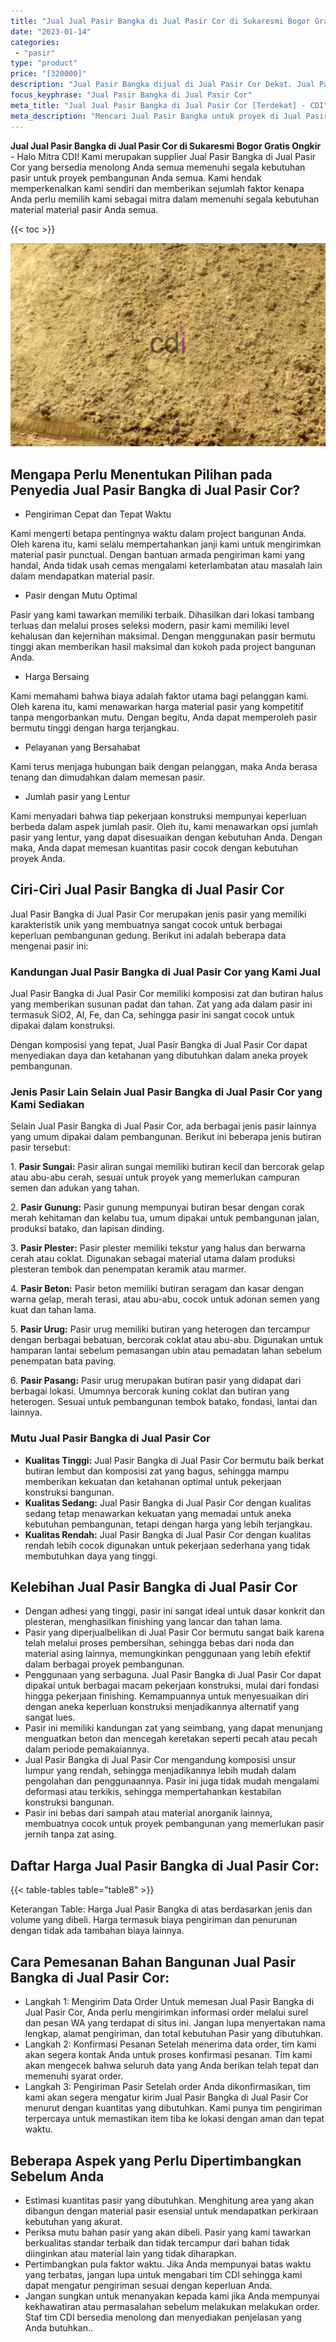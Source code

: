 ```yaml
---
title: "Jual Jual Pasir Bangka di Jual Pasir Cor di Sukaresmi Bogor Gratis Ongkir"
date: "2023-01-14"
categories:
 - "pasir"
type: "product"
price: "[320000]"
description: "Jual Pasir Bangka dijual di Jual Pasir Cor Dekat. Jual Pasir Bangka ini sering dipakai dalam proyek konstruksi sebagai bahan campuran yang terpilih dan bersih. Kontak kami untuk mendapatkan informasi lebih lanjut."
focus_keyphrase: "Jual Pasir Bangka di Jual Pasir Cor"
meta_title: "Jual Jual Pasir Bangka di Jual Pasir Cor [Terdekat] - CDI"
meta_description: "Mencari Jual Pasir Bangka untuk proyek di Jual Pasir Cor? Kami menyediakan Jual Pasir Bangka berkualitas untuk material adukan. Segera dapatkan penawaran terbaik."
---
```


**Jual Jual Pasir Bangka di Jual Pasir Cor di Sukaresmi Bogor Gratis Ongkir** - Halo Mitra CDI! Kami merupakan supplier Jual Pasir Bangka di Jual Pasir Cor yang bersedia menolong Anda semua memenuhi segala kebutuhan pasir untuk proyek pembangunan Anda semua. Kami hendak memperkenalkan kami sendiri dan memberikan sejumlah faktor kenapa Anda perlu memilih kami sebagai mitra dalam memenuhi segala kebutuhan material material pasir Anda semua.

{{< toc >}}

![Jual Jual Pasir Bangka di Jual Pasir Cor di Sukaresmi Bogor Gratis Ongkir](/images/pasir/pasir-bangunan-14.jpg)

## Mengapa Perlu Menentukan Pilihan pada Penyedia Jual Pasir Bangka di Jual Pasir Cor?

*   Pengiriman Cepat dan Tepat Waktu

Kami mengerti betapa pentingnya waktu dalam project bangunan Anda. Oleh karena itu, kami selalu mempertahankan janji kami untuk mengirimkan material pasir punctual. Dengan bantuan armada pengiriman kami yang handal, Anda tidak usah cemas mengalami keterlambatan atau masalah lain dalam mendapatkan material pasir.
*   Pasir dengan Mutu Optimal

Pasir yang kami tawarkan memiliki terbaik. Dihasilkan dari lokasi tambang terluas dan melalui proses seleksi modern, pasir kami memiliki level kehalusan dan kejernihan maksimal. Dengan menggunakan pasir bermutu tinggi akan memberikan hasil maksimal dan kokoh pada project bangunan Anda.
*   Harga Bersaing

Kami memahami bahwa biaya adalah faktor utama bagi pelanggan kami. Oleh karena itu, kami menawarkan harga material pasir yang kompetitif tanpa mengorbankan mutu. Dengan begitu, Anda dapat memperoleh pasir bermutu tinggi dengan harga terjangkau.
*   Pelayanan yang Bersahabat

Kami terus menjaga hubungan baik dengan pelanggan, maka Anda berasa tenang dan dimudahkan dalam memesan pasir.
*   Jumlah pasir yang Lentur

Kami menyadari bahwa tiap pekerjaan konstruksi mempunyai keperluan berbeda dalam aspek jumlah pasir. Oleh itu, kami menawarkan opsi jumlah pasir yang lentur, yang dapat disesuaikan dengan kebutuhan Anda. Dengan maka, Anda dapat memesan kuantitas pasir cocok dengan kebutuhan proyek Anda.

## Ciri-Ciri Jual Pasir Bangka di Jual Pasir Cor

Jual Pasir Bangka di Jual Pasir Cor merupakan jenis pasir yang memiliki karakteristik unik yang membuatnya sangat cocok untuk berbagai keperluan pembangunan gedung. Berikut ini adalah beberapa data mengenai pasir ini:

### Kandungan Jual Pasir Bangka di Jual Pasir Cor yang Kami Jual

Jual Pasir Bangka di Jual Pasir Cor memiliki komposisi zat dan butiran halus yang memberikan susunan padat dan tahan. Zat yang ada dalam pasir ini termasuk SiO2, Al, Fe, dan Ca, sehingga pasir ini sangat cocok untuk dipakai dalam konstruksi.

Dengan komposisi yang tepat, Jual Pasir Bangka di Jual Pasir Cor dapat menyediakan daya dan ketahanan yang dibutuhkan dalam aneka proyek pembangunan.

### Jenis Pasir Lain Selain Jual Pasir Bangka di Jual Pasir Cor yang Kami Sediakan

Selain Jual Pasir Bangka di Jual Pasir Cor, ada berbagai jenis pasir lainnya yang umum dipakai dalam pembangunan. Berikut ini beberapa jenis butiran pasir tersebut:

1\.  **Pasir Sungai:** Pasir aliran sungai memiliki butiran kecil dan bercorak gelap atau abu-abu cerah, sesuai untuk proyek yang memerlukan campuran semen dan adukan yang tahan.

2\.  **Pasir Gunung:** Pasir gunung mempunyai butiran besar dengan corak merah kehitaman dan kelabu tua, umum dipakai untuk pembangunan jalan, produksi batako, dan lapisan dinding.

3\.  **Pasir Plester:** Pasir plester memiliki tekstur yang halus dan berwarna cerah atau coklat. Digunakan sebagai material utama dalam produksi plesteran tembok dan penempatan keramik atau marmer.

4\.  **Pasir Beton:** Pasir beton memiliki butiran seragam dan kasar dengan warna gelap, merah terasi, atau abu-abu, cocok untuk adonan semen yang kuat dan tahan lama.

5\.  **Pasir Urug:** Pasir urug memiliki butiran yang heterogen dan tercampur dengan berbagai bebatuan, bercorak coklat atau abu-abu. Digunakan untuk hamparan lantai sebelum pemasangan ubin atau pemadatan lahan sebelum penempatan bata paving.

6\.  **Pasir Pasang:** Pasir urug merupakan butiran pasir yang didapat dari berbagai lokasi. Umumnya bercorak kuning coklat dan butiran yang heterogen. Sesuai untuk pembangunan tembok batako, fondasi, lantai dan lainnya.

### Mutu Jual Pasir Bangka di Jual Pasir Cor

*   **Kualitas Tinggi:** Jual Pasir Bangka di Jual Pasir Cor bermutu baik berkat butiran lembut dan komposisi zat yang bagus, sehingga mampu memberikan kekuatan dan ketahanan optimal untuk pekerjaan konstruksi bangunan.
*   **Kualitas Sedang:** Jual Pasir Bangka di Jual Pasir Cor dengan kualitas sedang tetap menawarkan kekuatan yang memadai untuk aneka kebutuhan pembangunan, tetapi dengan harga yang lebih terjangkau.
*   **Kualitas Rendah:** Jual Pasir Bangka di Jual Pasir Cor dengan kualitas rendah lebih cocok digunakan untuk pekerjaan sederhana yang tidak membutuhkan daya yang tinggi.

## Kelebihan Jual Pasir Bangka di Jual Pasir Cor

*   Dengan adhesi yang tinggi, pasir ini sangat ideal untuk dasar konkrit dan plesteran, menghasilkan finishing yang lancar dan tahan lama.
*   Pasir yang diperjualbelikan di Jual Pasir Cor bermutu sangat baik karena telah melalui proses pembersihan, sehingga bebas dari noda dan material asing lainnya, memungkinkan penggunaan yang lebih efektif dalam berbagai proyek pembangunan.
*   Penggunaan yang serbaguna. Jual Pasir Bangka di Jual Pasir Cor dapat dipakai untuk berbagai macam pekerjaan konstruksi, mulai dari fondasi hingga pekerjaan finishing. Kemampuannya untuk menyesuaikan diri dengan aneka keperluan konstruksi menjadikannya alternatif yang sangat lues.
*   Pasir ini memiliki kandungan zat yang seimbang, yang dapat menunjang menguatkan beton dan mencegah keretakan seperti pecah atau pecah dalam periode pemakaiannya.
*   Jual Pasir Bangka di Jual Pasir Cor mengandung komposisi unsur lumpur yang rendah, sehingga menjadikannya lebih mudah dalam pengolahan dan penggunaannya. Pasir ini juga tidak mudah mengalami deformasi atau terkikis, sehingga mempertahankan kestabilan konstruksi bangunan.
*   Pasir ini bebas dari sampah atau material anorganik lainnya, membuatnya cocok untuk proyek pembangunan yang memerlukan pasir jernih tanpa zat asing.

## Daftar Harga Jual Pasir Bangka di Jual Pasir Cor:

{{< table-tables table="table8" >}}

Keterangan Table: Harga Jual Pasir Bangka di atas berdasarkan jenis dan volume yang dibeli. Harga termasuk biaya pengiriman dan penurunan dengan tidak ada tambahan biaya lainnya.

## Cara Pemesanan Bahan Bangunan Jual Pasir Bangka di Jual Pasir Cor:

*   Langkah 1: Mengirim Data Order
Untuk memesan Jual Pasir Bangka di Jual Pasir Cor, Anda perlu mengirimkan informasi order melalui surel dan pesan WA yang terdapat di situs ini. Jangan lupa menyertakan nama lengkap, alamat pengiriman, dan total kebutuhan Pasir yang dibutuhkan.
*   Langkah 2: Konfirmasi Pesanan
Setelah menerima data order, tim kami akan segera kontak Anda untuk proses konfirmasi pesanan. Tim kami akan mengecek bahwa seluruh data yang Anda berikan telah tepat dan memenuhi syarat order.
*   Langkah 3: Pengiriman Pasir
Setelah order Anda dikonfirmasikan, tim kami akan segera mengatur kirim Jual Pasir Bangka di Jual Pasir Cor menurut dengan kuantitas yang dibutuhkan. Kami punya tim pengiriman terpercaya untuk memastikan item tiba ke lokasi dengan aman dan tepat waktu.

## Beberapa Aspek yang Perlu Dipertimbangkan Sebelum Anda

*   Estimasi kuantitas pasir yang dibutuhkan. Menghitung area yang akan dibangun dengan material pasir esensial untuk mendapatkan perkiraan kebutuhan yang akurat.
*   Periksa mutu bahan pasir yang akan dibeli. Pasir yang kami tawarkan berkualitas standar terbaik dan tidak tercampur dari bahan tidak diinginkan atau material lain yang tidak diharapkan.
*   Pertimbangkan pula faktor waktu. Jika Anda mempunyai batas waktu yang terbatas, jangan lupa untuk mengabari tim CDI sehingga kami dapat mengatur pengiriman sesuai dengan keperluan Anda.
*   Jangan sungkan untuk menanyakan kepada kami jika Anda mempunyai kekhawatiran atau permasalahan sebelum melakukan melakukan order. Staf tim CDI bersedia menolong dan menyediakan penjelasan yang Anda butuhkan..